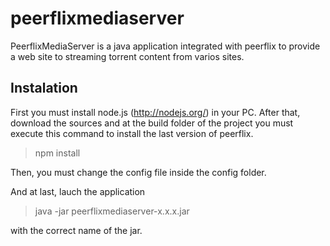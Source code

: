 peerflixmediaserver
===================
PeerflixMediaServer is a java application integrated with peerflix to provide a web site to streaming torrent content from varios sites.

Instalation
-----------
First you must install node.js (http://nodejs.org/) in your PC.
After that, download the sources and at the build folder of the project you must execute this command to install the last version of peerflix.

>npm install

Then, you must change the config file inside the config folder.

And at last, lauch the application

>java -jar peerflixmediaserver-x.x.x.jar

with the correct name of the jar.
